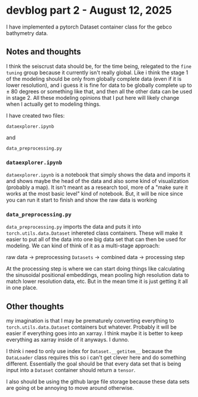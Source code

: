 # devblog part 2 - August 12, 2025

I have implemented a pytorch Dataset container class for the gebco
bathymetry data.

## Notes and thoughts

I think the seiscrust data should be, for the time being, relegated to
the `fine tuning` group because it currently isn't really global. Like i
think the stage 1 of the modeling should be only from globally complete
data (even if it is lower resolution), and i guess it is fine for data
to be globally complete up to $\pm$ 80 degrees or something like that,
and then all the other data can be used in stage 2. All these modeling
opinions that I put here will likely change when I actually get to
modeling things.

I have created two files:

`dataexplorer.ipynb`

and

`data_preprocessing.py`

### `dataexplorer.ipynb`

`dataexplorer.ipynb` is a notebook that simply shows the data and
imports it and shows maybe the head of the data and also some kind of
visualization (probably a map). It isn't meant as a research tool, more
of a "make sure it works at the most basic level" kind of notebook. But,
it will be nice since you can run it start to finish and show the raw
data is working

### `data_preprocessing.py`

`data_preprocessing.py` imports the data and puts it into
`torch.utils.data.Dataset` inhereted class containers. These will make
it easier to put all of the data into one big data set that can then be
used for modeling. We can kind of think of it as a multi-stage approach:

raw data $\rightarrow$ preprocessing `Datasets` $\rightarrow$ combined
data $\rightarrow$ processing step

At the processing step is where we can start doing things like
calculating the sinusoidal positional embeddings, mean pooling high
resolution data to match lower resolution data, etc. But in the mean
time it is just getting it all in one place.

## Other thoughts

my imagination is that I may be prematurely converting everything to
`torch.utils.data.Dataset` containers but whatever. Probably it will be
easier if everything goes into an xarray. I think maybe it is better to
keep everything as xarray inside of it anyways. I dunno.

I think i need to only use index for `Dataset.__getitem__` because the
`DataLoader` class requires this so i can't get clever here and do
something different. Essentially the goal should be that every data set
that is being input into a `Dataset` container should return a `tensor`.

I also should be using the github large file storage because these data
sets are going ot be annoying to move around otherwise.
